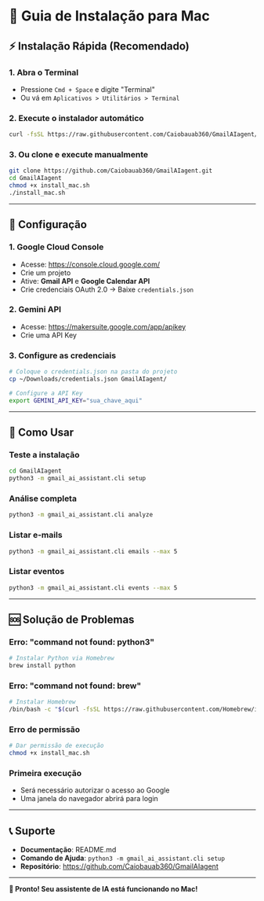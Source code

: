 # 🍎 Guia de Instalação para Mac

## ⚡ Instalação Rápida (Recomendado)

### 1. Abra o Terminal
- Pressione `Cmd + Space` e digite "Terminal"
- Ou vá em `Aplicativos > Utilitários > Terminal`

### 2. Execute o instalador automático
```bash
curl -fsSL https://raw.githubusercontent.com/Caiobauab360/GmailAIagent/main/install_mac.sh | bash
```

### 3. Ou clone e execute manualmente
```bash
git clone https://github.com/Caiobauab360/GmailAIagent.git
cd GmailAIagent
chmod +x install_mac.sh
./install_mac.sh
```

---

## 🔧 Configuração

### 1. Google Cloud Console
- Acesse: https://console.cloud.google.com/
- Crie um projeto
- Ative: **Gmail API** e **Google Calendar API**
- Crie credenciais OAuth 2.0 → Baixe `credentials.json`

### 2. Gemini API
- Acesse: https://makersuite.google.com/app/apikey
- Crie uma API Key

### 3. Configure as credenciais
```bash
# Coloque o credentials.json na pasta do projeto
cp ~/Downloads/credentials.json GmailAIagent/

# Configure a API Key
export GEMINI_API_KEY="sua_chave_aqui"
```

---

## 🚀 Como Usar

### Teste a instalação
```bash
cd GmailAIagent
python3 -m gmail_ai_assistant.cli setup
```

### Análise completa
```bash
python3 -m gmail_ai_assistant.cli analyze
```

### Listar e-mails
```bash
python3 -m gmail_ai_assistant.cli emails --max 5
```

### Listar eventos
```bash
python3 -m gmail_ai_assistant.cli events --max 5
```

---

## 🆘 Solução de Problemas

### Erro: "command not found: python3"
```bash
# Instalar Python via Homebrew
brew install python
```

### Erro: "command not found: brew"
```bash
# Instalar Homebrew
/bin/bash -c "$(curl -fsSL https://raw.githubusercontent.com/Homebrew/install/HEAD/install.sh)"
```

### Erro de permissão
```bash
# Dar permissão de execução
chmod +x install_mac.sh
```

### Primeira execução
- Será necessário autorizar o acesso ao Google
- Uma janela do navegador abrirá para login

---

## 📞 Suporte

- **Documentação**: README.md
- **Comando de Ajuda**: `python3 -m gmail_ai_assistant.cli setup`
- **Repositório**: https://github.com/Caiobauab360/GmailAIagent

---

**🎉 Pronto! Seu assistente de IA está funcionando no Mac!** 